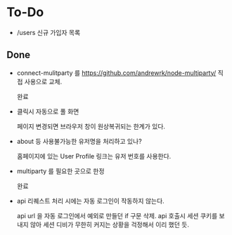 # To-Do

* /users 신규 가입자 목록


## Done

* connect-mulitparty 를 https://github.com/andrewrk/node-multiparty/ 직접 사용으로 교체.

    완료

* 클릭시 자동으로 풀 화면

    페이지 변경되면 브라우저 창이 원상복귀되는 한계가 있다.

* about 등 사용불가능한 유저명을 처리하고 있나?

    홈페이지에 있는 User Profile 링크는 유저 번호를 사용한다.

* multiparty 를 필요한 곳으로 한정

    완료

* api 리퀘스트 처리 시에는 자동 로그인이 작동하지 않는다.

    api url 을 자동 로그인에서 예외로 만들던 if 구문 삭제.
    api 호출시 세션 쿠키를 보내지 않아 세션 디비가 무한히 커지는 상황을 걱정해서 이리 했던 듯.
